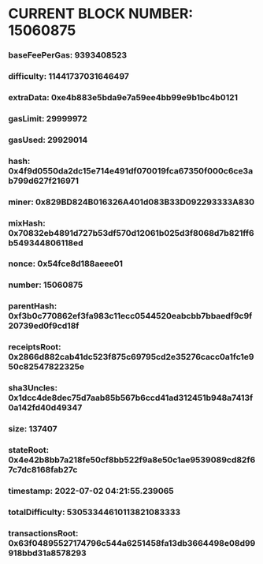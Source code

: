 # CURRENT BLOCK NUMBER: 15060875

### baseFeePerGas: 9393408523
### difficulty: 11441737031646497
### extraData: 0xe4b883e5bda9e7a59ee4bb99e9b1bc4b0121
### gasLimit: 29999972
### gasUsed: 29929014
### hash: 0x4f9d0550da2dc15e714e491df070019fca67350f000c6ce3ab799d627f216971
### miner: 0x829BD824B016326A401d083B33D092293333A830
### mixHash: 0x70832eb4891d727b53df570d12061b025d3f8068d7b821ff6b549344806118ed
### nonce: 0x54fce8d188aeee01
### number: 15060875
### parentHash: 0xf3b0c770862ef3fa983c11ecc0544520eabcbb7bbaedf9c9f20739ed0f9cd18f
### receiptsRoot: 0x2866d882cab41dc523f875c69795cd2e35276cacc0a1fc1e950c82547822325e
### sha3Uncles: 0x1dcc4de8dec75d7aab85b567b6ccd41ad312451b948a7413f0a142fd40d49347
### size: 137407
### stateRoot: 0x4e42b8bb7a218fe50cf8bb522f9a8e50c1ae9539089cd82f67c7dc8168fab27c
### timestamp: 2022-07-02 04:21:55.239065
### totalDifficulty: 53053344610113821083333
### transactionsRoot: 0x63f04895527174796c544a6251458fa13db3664498e08d99918bbd31a8578293
